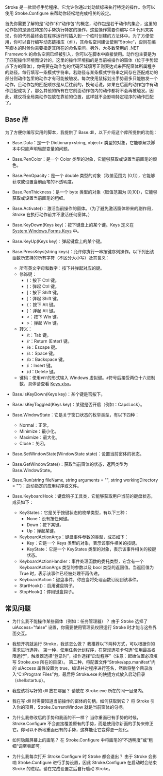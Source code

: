 Stroke 是一款鼠标手势程序。它允许你通过划动鼠标来执行特定的操作。你可以使用 Stroke.Configure 来帮助你轻松地完成相关的设定。

首先你需要了解的是“动作”和“动作包”的概念，动作包是若干动作的集合，这里的动作指的是通过特定的手势执行特定的操作，这些操作需要你编写 C# 代码来实现，你的代码最终会在程序运行时插入到一个临时创建的方法体中。为了方便使用，你可以自行编写动态链接库（dll），其命名空间建议使用“Stroke”，否则在编写脚本的时候你需要指定其所在的命名空间。另外，大多数常用的 .NET Framework 的命名空间已经被引入，你可以在脚本中直接使用。动作包主要是为了匹配操作环境而设计的，这里的操作环境指的是当前被操作的窗体（位于手势起点下方的窗体），你需要在动作包的代码区域填写正则表达式来匹配窗体所属程序的路径，每行填写一条模式字符串，若路径与某条模式字符串之间存在匹配成功的部分则动作包里的动作才有可能被触发。每次使用鼠标划出手势最多只能触发一个动作，且动作包的匹配顺序是从后往前的，换句话说，如果在后面的动作包中有动作匹配成功了，那么其他的所有在它前面动作包内的动作都将不会再被触发。因此，建议将全局类动作包放在靠前的位置，这样就不会影响特定程序的动作匹配了。

## Base 库

为了方便你编写实用的脚本，我提供了 Base.dll，以下介绍这个库所提供的功能：

- Base.Data：是一个 Dictionary<string, object> 类型的对象，它能够解决脚本中只能声明局部变量的问题。

- Base.PenColor：是一个 Color 类型的对象，它能够获取或设置当前画笔的颜色。

- Base.PenOpacity：是一个 double 类型的对象（取值范围为 \[0,1\]），它能够获取或设置当前画笔的不透明度。

- Base.PenThickness：是一个 byte 类型的对象（取值范围为 \[0,10\]），它能够获取或设置当前画笔的粗细。

- Base.Activate()：激活当前操作的窗体。（为了避免激活窗体带来的副作用，Stroke 在执行动作前并不激活任何窗体。）

- Base.KeyDown(Keys key)：按下键盘上的某个键。Keys 定义在 [System.Windows.Forms.Keys](https://docs.microsoft.com/en-us/dotnet/api/system.windows.forms.keys) 中。

- Base.KeyUp(Keys key)：弹起键盘上的某个键。

- Base.PressKeys(string keys)：允许你执行一串按键序列操作。以下列出该函数所支持的所有字符（不区分大小写）及其含义：
  - 所有英文字母和数字：按下并弹起对应的键。
  - 修饰键：
    - (：按下 Ctrl 键。
    - )：弹起 Ctrl 键。
    - \[：按下 Shift 键。
    - \]：弹起 Shift 键。
    - {：按下 Alt 键。
    - }：弹起 Alt 键。
    - \<：按下 Win 键。
    - \>：弹起 Win 键。
  - 转义：
    - /t：Tab 键。
    - /r：Return (Enter) 键。
    - /e：Escape 键。
    - /s：Space 键。
    - /b：Backspace 键。
    - /i：Insert 键。
    - /d：Delete 键。
  - 键码：使用`#FF`的形式输入 Windows 虚拟键。`#`符号后接受两位十六进制数，具体请查看 [Keys.xlsx](https://github.com/poerin/Stroke/raw/master/Material/Keys.xlsx)。

- Base.IsKeyDown(Keys key)：某个键是否按下。

- Base.IsKeyToggled(Keys key)：某键是否开启（例如：CapsLock）。

- Base.WindowState：它是关于窗口状态的枚举类型，有以下四种：
  - Normal：正常。
  - Minimize：最小化。
  - Maximize：最大化。
  - Close：关闭。

- Base.SetWindowState(WindowState state)：设置当前窗体的状态。

- Base.GetWindowState()：获取当前窗体的状态，返回类型为 Base.WindowState。

- Base.Run(string fileName, string arguments = "", string workingDirectory = "")：启动指定的应用程序或文件。

- Base.KeyboardHook：键盘钩子工具类，它能够获取用户当前的键盘状态，成员如下：
  - KeyStates：它是关于按键状态的枚举类型，有以下三种：
    - None：没有按任何键。
    - Down：按下某键。
    - Up：弹起某键。
  - KeyboardActionArgs：键盘事件参数的类型，成员如下：
    - Key：它是一个 Keys 类型的对象，表示该事件相关的按键。
    - KeyState：它是一个 KeyStates 类型的对象，表示该事件相关的按键状态。
  - KeyboardActionHandler：事件处理函数的委托类型，它含有一个 KeyboardActionArgs 类型的参数以及 bool 类型的返回值。当返回值为 True 时，表示该事件已经被处理不再传递。
  - KeyboardAction：键盘事件，你应当将处理函数订阅到该事件。
  - StartHook()：启用键盘钩子。
  - StopHook()：停用键盘钩子。


## 常见问题

- 为什么我不能操作某些窗体（例如：任务管理器）？
由于 Stroke 选择了 uiAccess="false" 设置，你需要使用管理员权限运行 Stroke 时才能与这些界面交互。

- 我想开机就运行 Stroke，我该怎么做？
我推荐以下两种方式，可以根据你的需求进行选择。
第一种，使用任务计划程序，在常规选项卡勾选“使用最高权限运行”，触发器选择“登录时”，操作选择“启动程序”（注意：起始位置必须填写 Stroke.exe 所在的目录）。
第二种，将配置文件“Stroke/app.manifest”内的 uiAccess 属性设置为 true，编译并对程序进行签名，然后将整个目录放入“C:\Program Files”内，最后将 Stroke.exe 的快捷方式放入启动目录（shell:startup）。

- 我应该将写好的 dll 放在哪里？
请放在 Stroke.exe 所在的同一目录内。

- 我在写 dll 时需要知道当前操作的窗体的句柄，如何获取到它？
将 Stroke 引入你的项目，Stroke.CurrentWindow 就是当前窗体的句柄。

- 为什么我修改后的手势和我画的不一样？
当你重画已有手势的时候，Stroke.Configure 不会直接覆盖原有的手势，而是使用你新画的手势来修正它。你可以不断地重画已有的手势，这样能让它变得更一般化。

- 如何隐藏屏幕上的画笔？
在 Stroke.Configure 中将画笔的“不透明度”或“粗细”调至零即可。

- 为什么我每次打开 Stroke.Configure 时 Stroke 都会退出？
由于 Stroke 会影响 Stroke.Configure 进行手势设置，因此 Stroke.Configure 在启动时会结束 Stroke 的进程。请在完成设置之后自行启动 Stroke。
